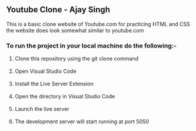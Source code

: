 ## Youtube Clone - Ajay Singh
<p>This is a basic clone website of Youtube.com for practicing HTML and CSS the website does look somewhat similar to youtube.com </p>

### To run the project in your local machine do the following:-
<ol>
  <li>Clone this repository using the git clone command</li>
  <br>
  <li>Open Visual Studio Code</li>
  <br>
  <li>Install the Live Server Extension</li>
  <br>
  <li>Open the directory in Visual Studio Code</li>
  <br>
  <li>Launch the live server</li>
  <br>
  <li>The development server will start running at port 5050</li>
</ol>

